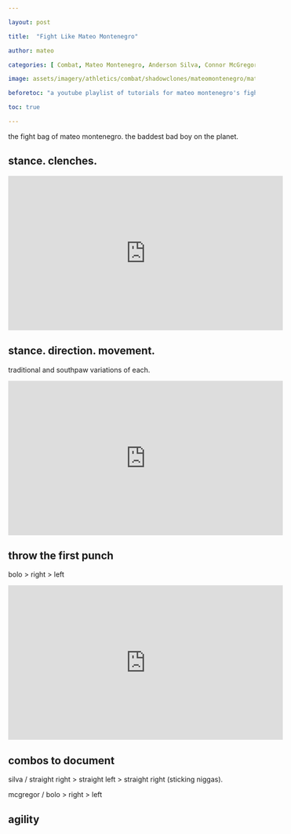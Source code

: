 ```yaml
---

layout: post

title:  "Fight Like Mateo Montenegro"

author: mateo

categories: [ Combat, Mateo Montenegro, Anderson Silva, Connor McGregor ]

image: assets/imagery/athletics/combat/shadowclones/mateomontenegro/mateomontenegro.jpg

beforetoc: "a youtube playlist of tutorials for mateo montenegro's fight style"

toc: true

---
```


the fight bag of mateo montenegro. the baddest bad boy on the planet.

## stance. clenches.

<iframe width="560" height="315" src="https://www.youtube.com/embed/QwmLtwZQQqc?si=5OPjyBFHKaBx6TZp" title="YouTube video player" frameborder="0" allow="accelerometer; autoplay; clipboard-write; encrypted-media; gyroscope; picture-in-picture; web-share" referrerpolicy="strict-origin-when-cross-origin" allowfullscreen></iframe>

## stance. direction. movement.

traditional and southpaw variations of each.

<iframe width="560" height="315" src="https://www.youtube.com/embed/ayoGuLg1kXo?si=l79pjW2k8s-QLPRp" title="YouTube video player" frameborder="0" allow="accelerometer; autoplay; clipboard-write; encrypted-media; gyroscope; picture-in-picture; web-share" referrerpolicy="strict-origin-when-cross-origin" allowfullscreen></iframe>

## throw the first punch

bolo > right > left

<iframe width="560" height="315" src="https://www.youtube.com/embed/0mYyUHGBHxY?si=gzsQyoFdtYkC-IJG" title="YouTube video player" frameborder="0" allow="accelerometer; autoplay; clipboard-write; encrypted-media; gyroscope; picture-in-picture; web-share" referrerpolicy="strict-origin-when-cross-origin" allowfullscreen></iframe>

## combos to document

silva / straight right > straight left > straight right (sticking niggas).

mcgregor / bolo > right > left

## agility

